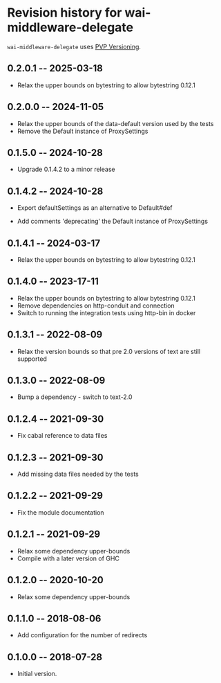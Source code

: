 # Revision history for wai-middleware-delegate

`wai-middleware-delegate` uses [PVP Versioning][1].

## 0.2.0.1 -- 2025-03-18

* Relax the upper bounds on bytestring to allow bytestring 0.12.1

## 0.2.0.0 -- 2024-11-05

* Relax the upper bounds of the data-default version used by the tests
* Remove the Default instance of ProxySettings

## 0.1.5.0 -- 2024-10-28

*  Upgrade 0.1.4.2 to a minor release

## 0.1.4.2 -- 2024-10-28

* Export defaultSettings as an alternative to Default#def

* Add comments 'deprecating' the Default instance of ProxySettings

## 0.1.4.1 -- 2024-03-17

* Relax the upper bounds on bytestring to allow bytestring 0.12.1

## 0.1.4.0 -- 2023-17-11

* Relax the upper bounds on bytestring to allow bytestring 0.12.1
* Remove dependencies on http-conduit and connection
* Switch to running the integration tests using http-bin in docker

## 0.1.3.1 -- 2022-08-09

* Relax the version bounds so that pre 2.0 versions of text are still supported

## 0.1.3.0 -- 2022-08-09

* Bump a dependency - switch to text-2.0

## 0.1.2.4 -- 2021-09-30

* Fix cabal reference to data files

## 0.1.2.3 -- 2021-09-30

* Add missing data files needed by the tests

## 0.1.2.2 -- 2021-09-29

* Fix the module documentation

## 0.1.2.1 -- 2021-09-29

* Relax some dependency upper-bounds
* Compile with a later version of GHC


## 0.1.2.0 -- 2020-10-20

* Relax some dependency upper-bounds


## 0.1.1.0 -- 2018-08-06

* Add configuration for the number of redirects


## 0.1.0.0 -- 2018-07-28

* Initial version.

[1]: https://pvp.haskell.org

